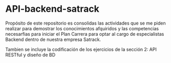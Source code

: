 # API-backend-satrack
 Propósito de este repositorio es consolidas las actividades que se me piden realizar para demostrar los conocimientos afquiridos y las competencias necesarfias para iniciar el Plan Carrera para optar al cargo de especialistas Backend dentro de nuestra empresa Satrack.

 Tambien se incluye la codificación de los ejercicios  de la sección 2: API RESTful y diseño de BD
